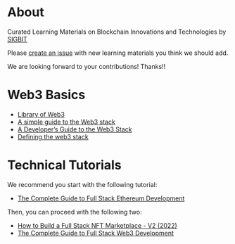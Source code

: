 # About
Curated Learning Materials on Blockchain Innovations and Technologies by [SIGBIT](https://sigbit.org/)

Please [create an issue](https://github.com/ais-sigbit/sigbit-learn/issues) with new learning materials you think we should add.

We are looking forward to your contributions! Thanks!!

# Web3 Basics

- [Library of Web3](https://www.alexdphan.com/research/library-of-web3)
- [A simple guide to the Web3 stack](https://blog.coinbase.com/a-simple-guide-to-the-web3-stack-785240e557f0)
- [A Developer’s Guide to the Web3 Stack](https://blog.alchemy.com/blog/web3-stack)
- [Defining the web3 stack](https://edgeandnode.com/blog/defining-the-web3-stack)

# Technical Tutorials

We recommend you start with the following tutorial:

- [The Complete Guide to Full Stack Ethereum Development](https://dev.to/dabit3/the-complete-guide-to-full-stack-ethereum-development-3j13)

Then, you can proceed with the following two:

- [How to Build a Full Stack NFT Marketplace - V2 (2022)](https://dev.to/edge-and-node/building-scalable-full-stack-apps-on-ethereum-with-polygon-2cfb)
- [The Complete Guide to Full Stack Web3 Development](https://dev.to/edge-and-node/the-complete-guide-to-full-stack-web3-development-4g74)
